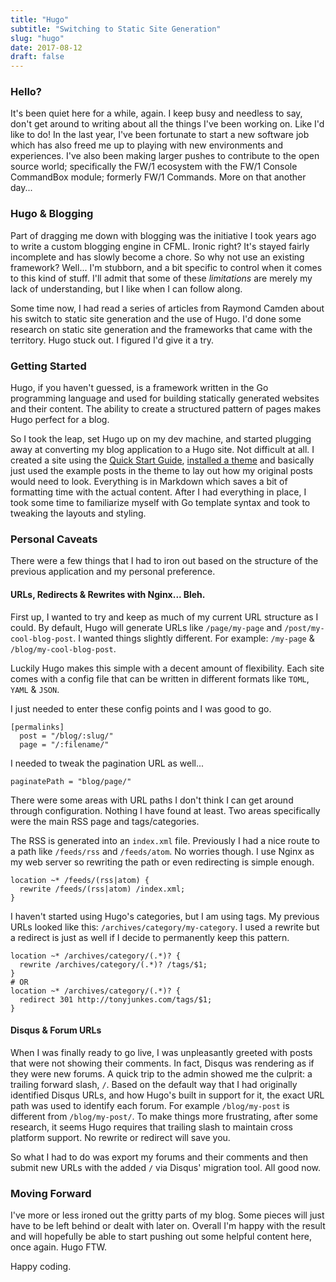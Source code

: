 ```yaml
---
title: "Hugo"
subtitle: "Switching to Static Site Generation"
slug: "hugo"
date: 2017-08-12
draft: false
---
```


### Hello?

It's been quiet here for a while, again. I keep busy and needless to say, don't get around to writing about all the things I've been working on. Like I'd like to do! In the last year, I've been fortunate to start a new software job which has also freed me up to playing with new environments and experiences. I've also been making larger pushes to contribute to the open source world; specifically the FW/1 ecosystem with the FW/1 Console CommandBox module; formerly FW/1 Commands. More on that another day...

### Hugo &amp; Blogging

Part of dragging me down with blogging was the initiative I took years ago to write a custom blogging engine in CFML. Ironic right? It's stayed fairly incomplete and has slowly become a chore. So why not use an existing framework? Well... I'm stubborn, and a bit specific to control when it comes to this kind of stuff. I'll admit that some of these _limitations_ are merely my lack of understanding, but I like when I can follow along.

Some time now, I had read a series of articles from Raymond Camden about his switch to static site generation and the use of Hugo. I'd done some research on static site generation and the frameworks that came with the territory. Hugo stuck out. I figured I'd give it a try. 

### Getting Started

Hugo, if you haven't guessed, is a framework written in the Go programming language and used for building statically generated websites and their content. The ability to create a structured pattern of pages makes Hugo perfect for a blog.

So I took the leap, set Hugo up on my dev machine, and started plugging away at converting my blog application to a Hugo site. Not difficult at all. I created a site using the [Quick Start Guide](https://gohugo.io/getting-started/quick-start/), [installed a theme](https://themes.gohugo.io/) and basically just used the example posts in the theme to lay out how my original posts would need to look. Everything is in Markdown which saves a bit of formatting time with the actual content. After I had everything in place, I took some time to familiarize myself with Go template syntax and took to tweaking the layouts and styling.

### Personal Caveats

There were a few things that I had to iron out based on the structure of the previous application and my personal preference.

#### URLs, Redirects &amp; Rewrites with Nginx... Bleh.

First up, I wanted to try and keep as much of my current URL structure as I could. By default, Hugo will generate URLs like `/page/my-page` and `/post/my-cool-blog-post`. I wanted things slightly different. For example: `/my-page` & `/blog/my-cool-blog-post`.

Luckily Hugo makes this simple with a decent amount of flexibility. Each site comes with a config file that can be written in different formats like `TOML`, `YAML` &amp; `JSON`.

I just needed to enter these config points and I was good to go.

```
[permalinks]
  post = "/blog/:slug/"
  page = "/:filename/"
```

I needed to tweak the pagination URL as well...

```
paginatePath = "blog/page/"
```

There were some areas with URL paths I don't think I can get around through configuration. Nothing I have found at least. Two areas specifically were the main RSS page and tags/categories.

The RSS is generated into an `index.xml` file. Previously I had a nice route to a path like `/feeds/rss` and `/feeds/atom`. No worries though. I use Nginx as my web server so rewriting the path or even redirecting is simple enough.

```
location ~* /feeds/(rss|atom) {
  rewrite /feeds/(rss|atom) /index.xml;
}
```

I haven't started using Hugo's categories, but I am using tags. My previous URLs looked like this: `/archives/category/my-category`. I used a rewrite but a redirect is just as well if I decide to permanently keep this pattern.

```
location ~* /archives/category/(.*)? {
  rewrite /archives/category/(.*)? /tags/$1;
}
# OR
location ~* /archives/category/(.*)? {
  redirect 301 http://tonyjunkes.com/tags/$1;
}
```

#### Disqus &amp; Forum URLs

When I was finally ready to go live, I was unpleasantly greeted with posts that were not showing their comments. In fact, Disqus was rendering as if they were new forums. A quick trip to the admin showed me the culprit: a trailing forward slash, `/`. Based on the default way that I had originally identified Disqus URLs, and how Hugo's built in support for it, the exact URL path was used to identify each forum. For example `/blog/my-post` is different from `/blog/my-post/`. To make things more frustrating, after some research, it seems Hugo requires that trailing slash to maintain cross platform support. No rewrite or redirect will save you.

So what I had to do was export my forums and their comments and then submit new URLs with the added `/` via Disqus' migration tool. All good now.

### Moving Forward

I've more or less ironed out the gritty parts of my blog. Some pieces will just have to be left behind or dealt with later on. Overall I'm happy with the result and will hopefully be able to start pushing out some helpful content here, once again. Hugo FTW.

Happy coding.